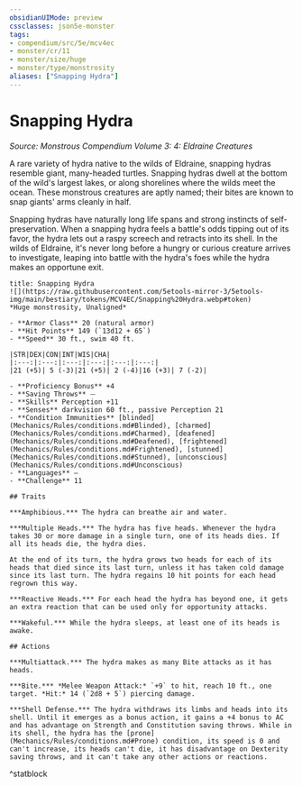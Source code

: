 ```yaml
---
obsidianUIMode: preview
cssclasses: json5e-monster
tags:
- compendium/src/5e/mcv4ec
- monster/cr/11
- monster/size/huge
- monster/type/monstrosity
aliases: ["Snapping Hydra"]
---
```

# Snapping Hydra
*Source: Monstrous Compendium Volume 3: 4: Eldraine Creatures*  

A rare variety of hydra native to the wilds of Eldraine, snapping hydras resemble giant, many-headed turtles. Snapping hydras dwell at the bottom of the wild's largest lakes, or along shorelines where the wilds meet the ocean. These monstrous creatures are aptly named; their bites are known to snap giants' arms cleanly in half.

Snapping hydras have naturally long life spans and strong instincts of self-preservation. When a snapping hydra feels a battle's odds tipping out of its favor, the hydra lets out a raspy screech and retracts into its shell. In the wilds of Eldraine, it's never long before a hungry or curious creature arrives to investigate, leaping into battle with the hydra's foes while the hydra makes an opportune exit.

```ad-statblock
title: Snapping Hydra
![](https://raw.githubusercontent.com/5etools-mirror-3/5etools-img/main/bestiary/tokens/MCV4EC/Snapping%20Hydra.webp#token)
*Huge monstrosity, Unaligned*

- **Armor Class** 20 (natural armor)
- **Hit Points** 149 (`13d12 + 65`)
- **Speed** 30 ft., swim 40 ft.

|STR|DEX|CON|INT|WIS|CHA|
|:---:|:---:|:---:|:---:|:---:|:---:|
|21 (+5)| 5 (-3)|21 (+5)| 2 (-4)|16 (+3)| 7 (-2)|

- **Proficiency Bonus** +4
- **Saving Throws** ⏤
- **Skills** Perception +11
- **Senses** darkvision 60 ft., passive Perception 21
- **Condition Immunities** [blinded](Mechanics/Rules/conditions.md#Blinded), [charmed](Mechanics/Rules/conditions.md#Charmed), [deafened](Mechanics/Rules/conditions.md#Deafened), [frightened](Mechanics/Rules/conditions.md#Frightened), [stunned](Mechanics/Rules/conditions.md#Stunned), [unconscious](Mechanics/Rules/conditions.md#Unconscious)
- **Languages** —
- **Challenge** 11

## Traits

***Amphibious.*** The hydra can breathe air and water.

***Multiple Heads.*** The hydra has five heads. Whenever the hydra takes 30 or more damage in a single turn, one of its heads dies. If all its heads die, the hydra dies.

At the end of its turn, the hydra grows two heads for each of its heads that died since its last turn, unless it has taken cold damage since its last turn. The hydra regains 10 hit points for each head regrown this way.

***Reactive Heads.*** For each head the hydra has beyond one, it gets an extra reaction that can be used only for opportunity attacks.

***Wakeful.*** While the hydra sleeps, at least one of its heads is awake.

## Actions

***Multiattack.*** The hydra makes as many Bite attacks as it has heads.

***Bite.*** *Melee Weapon Attack:* `+9` to hit, reach 10 ft., one target. *Hit:* 14 (`2d8 + 5`) piercing damage.

***Shell Defense.*** The hydra withdraws its limbs and heads into its shell. Until it emerges as a bonus action, it gains a +4 bonus to AC and has advantage on Strength and Constitution saving throws. While in its shell, the hydra has the [prone](Mechanics/Rules/conditions.md#Prone) condition, its speed is 0 and can't increase, its heads can't die, it has disadvantage on Dexterity saving throws, and it can't take any other actions or reactions.
```
^statblock